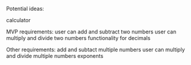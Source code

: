 Potential ideas:

calculator

MVP requirements:
    user can add and subtract two numbers
    user can multiply and divide two numbers
    functionality for decimals
    
Other requirements:
    add and subtact multiple numbers
    user can multiply and divide multiple numbers
    exponents
